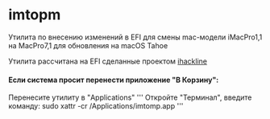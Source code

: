 # imtopm
Утилита по внесению изменений в EFI для смены mac-модели iMacPro1,1 на MacPro7,1 для обновления на macOS Tahoe

Утилита рассчитана на EFI сделанные проектом [ihackline](http://ihackline.com/)

#### Если система просит перенести приложение "В Корзину":

Перенесите утилиту в "Applications"
'''
Откройте "Терминал", введите команду: sudo xattr -cr /Applications/imtomp.app
'''

